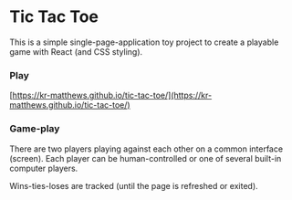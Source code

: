 # Tic Tac Toe

This is a simple single-page-application toy project to create a playable game with React (and CSS styling).

### Play

[https://kr-matthews.github.io/tic-tac-toe/](https://kr-matthews.github.io/tic-tac-toe/)

### Game-play

There are two players playing against each other on a common interface (screen). Each player can be human-controlled or one of several built-in computer players.

Wins-ties-loses are tracked (until the page is refreshed or exited).
